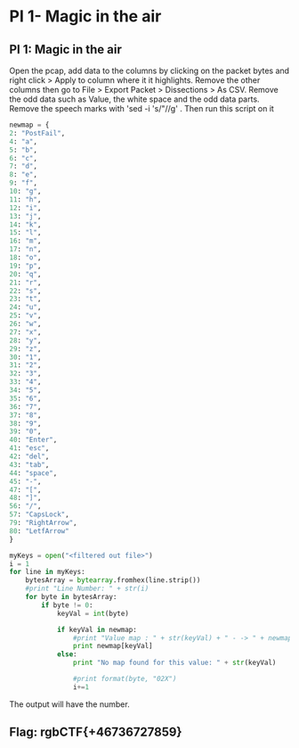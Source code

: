 # PI 1- Magic in the air

## PI 1: Magic in the air

Open the pcap, add data to the columns by clicking on the packet bytes and right click &gt; Apply to column where it it highlights. Remove the other columns then go to File &gt; Export Packet &gt; Dissections &gt; As CSV. Remove the odd data such as Value, the white space and the odd data parts. Remove the speech marks with 'sed -i 's/"//g' . Then run this script on it

```python
newmap = {
2: "PostFail",
4: "a",
5: "b",
6: "c",
7: "d",
8: "e",
9: "f",
10: "g",
11: "h",
12: "i",
13: "j",
14: "k",
15: "l",
16: "m",
17: "n",
18: "o",
19: "p",
20: "q",
21: "r",
22: "s",
23: "t",
24: "u",
25: "v",
26: "w",
27: "x",
28: "y",
29: "z",
30: "1",
31: "2",
32: "3",
33: "4",
34: "5",
35: "6",
36: "7",
37: "8",
38: "9",
39: "0",
40: "Enter",
41: "esc",
42: "del",
43: "tab",
44: "space",
45: "-",
47: "[",
48: "]",
56: "/",
57: "CapsLock",
79: "RightArrow",
80: "LetfArrow"
}

myKeys = open("<filtered out file>")
i = 1
for line in myKeys:
    bytesArray = bytearray.fromhex(line.strip())
    #print "Line Number: " + str(i)
    for byte in bytesArray:
        if byte != 0:
            keyVal = int(byte)

            if keyVal in newmap:
                #print "Value map : " + str(keyVal) + " - -> " + newmap[keyVal]
                print newmap[keyVal]
            else:
                print "No map found for this value: " + str(keyVal)

                #print format(byte, "02X")
                i+=1
```

The output will have the number.

## Flag: rgbCTF{+46736727859}

